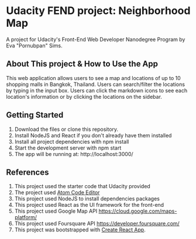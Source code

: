 # Udacity FEND project: Neighborhood Map

A project for Udacity's Front-End Web Developer Nanodegree Program by Eva "Pornubpan" Sims.

## About This project & How to Use the App

This web application allows users to see a map and locations of up to 10 shopping malls in Bangkok, Thailand. Users can search/filter the locations by typing in the input box.
Users can click the markdown icons to see each location's information or by clicking the locations on the sidebar.

## Getting Started

1. Download the files or clone this repository.
2. Install NodeJS and React if you don't already have them installed
3. Install all project dependencies with npm install
4. Start the development server with npm start
5. The app will be running at: http://localhost:3000/

## References

1. This project used the starter code that Udacity provided
2. The project used [Atom Code Editor](https://atom.io/)
3. This project used NodeJS to install dependencies packages
4. This project used React as the UI framework for the front-end
5. This project used Google Map API https://cloud.google.com/maps-platform/
6. This project used Foursquare API https://developer.foursquare.com/
7. This project was bootstrapped with [Create React App](https://github.com/facebook/create-react-app).
